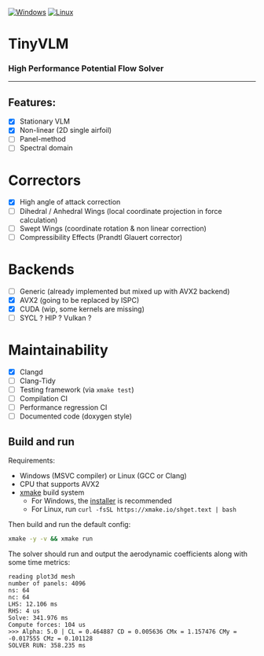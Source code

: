 [![Windows](https://github.com/samayala22/tinyvlm/actions/workflows/windows.yaml/badge.svg)](https://github.com/AER8875-2022/AeroFLEX/actions/workflows/windows.yaml)
[![Linux](https://github.com/samayala22/tinyvlm/actions/workflows/linux.yaml/badge.svg)](https://github.com/AER8875-2022/AeroFLEX/actions/workflows/linux.yaml)
<!-- [![MacOS](https://github.com/AER8875-2022/AeroFLEX/actions/workflows/macos.yaml/badge.svg)](https://github.com/AER8875-2022/AeroFLEX/actions/workflows/macos.yaml) -->

# TinyVLM

### High Performance Potential Flow Solver
---

## Features:

- [X] Stationary VLM
- [X] Non-linear (2D single airfoil)
- [ ] Panel-method
- [ ] Spectral domain

# Correctors

- [X] High angle of attack correction
- [ ] Dihedral / Anhedral Wings (local coordinate projection in force calculation)
- [ ] Swept Wings (coordinate rotation & non linear correction)
- [ ] Compressibility Effects (Prandtl Glauert corrector)

# Backends

- [ ] Generic (already implemented but mixed up with AVX2 backend)
- [X] AVX2 (going to be replaced by ISPC)
- [X] CUDA (wip, some kernels are missing)
- [ ] SYCL ? HIP ? Vulkan ?

# Maintainability

- [X] Clangd
- [ ] Clang-Tidy
- [ ] Testing framework (via `xmake test`)
- [ ] Compilation CI
- [ ] Performance regression CI
- [ ] Documented code (doxygen style)

## Build and run

Requirements: 
- Windows (MSVC compiler) or Linux (GCC or Clang)
- CPU that supports AVX2
- [xmake](https://xmake.io/#/) build system
    - For Windows, the [installer](https://github.com/xmake-io/xmake/releases) is recommended
    - For Linux, run `curl -fsSL https://xmake.io/shget.text | bash`

Then build and run the default config:

```bash
xmake -y -v && xmake run
```

The solver should run and output the aerodynamic coefficients along with some time metrics:

```
reading plot3d mesh
number of panels: 4096
ns: 64
nc: 64
LHS: 12.106 ms
RHS: 4 us
Solve: 341.976 ms
Compute forces: 104 us
>>> Alpha: 5.0 | CL = 0.464887 CD = 0.005636 CMx = 1.157476 CMy = -0.017555 CMz = 0.101128
SOLVER RUN: 358.235 ms
```

